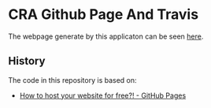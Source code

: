 # CRA Github Page And Travis

The webpage generate by this applicaton can be seen
[here](https://carltonj2000.github.io/cra-ghpages/).

## History

The code in this repository is based on:

- [How to host your website for free?! - GitHub Pages](https://www.youtube.com/watch?v=GkXOyVnDrG0)
